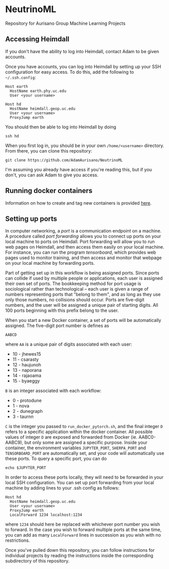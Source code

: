 # NeutrinoML
Repository for Aurisano Group Machine Learning Projects

## Accessing Heimdall
If you don't have the ability to log into Heimdall, contact Adam to be given accounts.

Once you have accounts, you can log into Heimdall by setting up your SSH configuration for easy access. To do this, add the following to `~/.ssh.config`:

```
Host earth
  HostName earth.phy.uc.edu
  User <your username>

Host hd
  HostName heimdall.geop.uc.edu
  User <your username>
  ProxyJump earth
```

You should then be able to log into Heimdall by doing

```
ssh hd
```

When you first log in, you should be in your own `/home/<username>` directory. From there, you can clone this repository:

```
git clone https://github.com/AdamAurisano/NeutrinoML
```

I'm assuming you already have access if you're reading this, but if you don't, you can ask Adam to give you access.

## Running docker containers

Information on how to create and tag new containers is provided [here](docker/README.md).

## Setting up ports

In computer networking, a *port* is a communication endpoint on a machine. A procedure called *port forwarding* allows you to connect up ports on your local machine to ports on Heimdall. Port forwarding will allow you to run web pages on Heimdall, and then access them easily on your local machine. For instance, you can run the program *tensorboard*, which provides web pages used to monitor training, and then access and monitor that webpage on your local machine by forwarding ports.

Part of getting set up in this workflow is being assigned ports. Since ports can collide if used by multiple people or applications, each user is assigned their own set of ports. The bookkeeping method for port usage is sociological rather than technological – each user is given a range of numbers representing ports that "belong to them", and as long as they use only those numbers, no collisions should occur. Ports are five-digit numbers, and the user will be assigned a unique pair of starting digits. All 100 ports beginning with this prefix belong to the user.

When you start a new Docker container, a set of ports will be automatically assigned. The five-digit port number is defines as

```
AABCD
```

where `AA` is a unique pair of digits associated with each user:
* 10 - jhewes15
* 11 - csarasty
* 12 - haujunoh
* 13 - naporana
* 14 - rajaoama
* 15 - byaeggy

`B` is an integer associated with each workflow:
* 0 - protodune
* 1 - nova
* 2 - dunegraph
* 3 - taurnn

`C` is the integer you passed to `run_docker_pytorch.sh`, and the final integer `D` refers to a specific application within the docker container. All possible values of integer `D` are exposed and forwarded from Docker (ie. AABC0-AABC9), but only some are assigned a specific purpose. Inside your container, the environment variables `JUPYTER_PORT`, `SHERPA_PORT` and `TENSORBOARD_PORT` are automatically set, and your code will automatically use these ports. To query a specific port, you can do 

```
echo $JUPYTER_PORT
```

In order to access these ports locally, they will need to be forwarded in your local SSH configuration. You can set up port forwarding from your local machine by adding lines to your .ssh config as follows:

```
Host hd
  HostName heimdall.geop.uc.edu
  User <your username>
  ProxyJump earth
  LocalForward 1234 localhost:1234
```
where `1234` should here be replaced with whichever port number you wish to forward. In the case you wish to forward multiple ports at the same time, you can add as many `LocalForward` lines in succession as you wish with no restrictions.

Once you've pulled down this repository, you can follow instructions for individual projects by reading the instructions inside the corresponding subdirectory of this repository.

